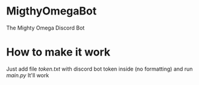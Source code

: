 # MigthyOmegaBot
 The Mighty Omega Discord Bot


# How to make it work
 Just add file *token.txt* with discord bot token inside (no formatting) and run *main.py*
 It'll work